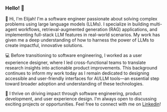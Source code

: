 ### Hello! 👋

<!--
**ekcm/ekcm** is a ✨ _special_ ✨ repository because its `README.md` (this file) appears on your GitHub profile.

Here are some ideas to get you started:

- 🔭 I’m currently working on ...
- 🌱 I’m currently learning ...
- 👯 I’m looking to collaborate on ...
- 🤔 I’m looking for help with ...
- 💬 Ask me about ...
- 📫 How to reach me: ...
- 😄 Pronouns: ...
- ⚡ Fun fact: ...
-->

🌱 Hi, I'm Elijah! I'm a software engineer passionate about solving complex problems using large language models (LLMs). I specialize in building multi-agent workflows, retrieval-augmented generation (RAG) applications, and implementing full-stack LLM features in real-world scenarios. My work has given me a deep understanding of how to harness the power of LLMs to create impactful, innovative solutions.

💻 Before transitioning to software engineering, I worked as a user experience designer, where I led cross-functional teams to translate research insights into actionable product improvements. This background continues to inform my work today as I remain dedicated to designing accessible and user-friendly interfaces for AI/LLM tools—an essential step toward broader adoption and understanding of these technologies.

🚀 I thrive on driving impact through software engineering, product development, and user experience design. I'm always open to discussing exciting projects or opportunities. Feel free to connect with me on [Linkedin](https://www.linkedin.com/in/elijah-khor/)!
